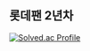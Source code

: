 ## 롯데팬 2년차
[![Solved.ac Profile](http://mazassumnida.wtf/api/v2/generate_badge?boj=hangyeol0315)](https://solved.ac/hangyeol0315/)
<!--
**Hgyeol/Hgyeol** is a ✨ _special_ ✨ repository because its `README.md` (this file) appears on your GitHub profile.

Here are some ideas to get you started:

- 🔭 I’m currently working on ...
- 🌱 I’m currently learning ...
- 👯 I’m looking to collaborate on ...
- 🤔 I’m looking for help with ...
- 💬 Ask me about ...
- 📫 How to reach me: ...
- 😄 Pronouns: ...
- ⚡ Fun fact: ...
-->
